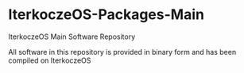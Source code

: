 # IterkoczeOS-Packages-Main
IterkoczeOS Main Software Repository

All software in this repository is provided in binary form and has been compiled on IterkoczeOS
